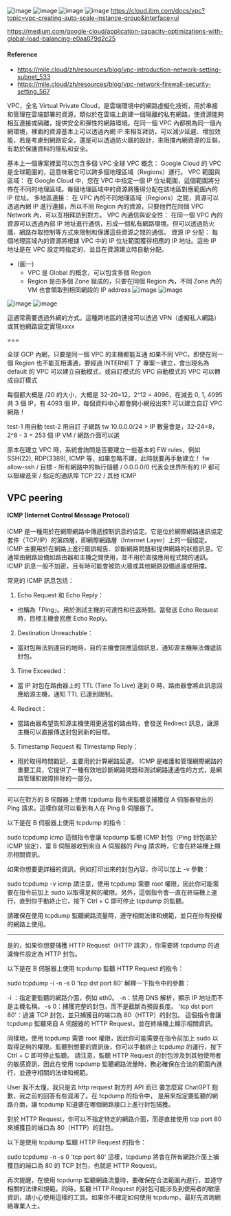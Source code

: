 ![image](https://github.com/KellenJohn/On-live_Lab/assets/29540152/d82ad613-5e69-4da5-b316-029c487a6834)
![image](https://github.com/KellenJohn/On-live_Lab/assets/29540152/e0e0ca57-6996-48e0-aff8-2b4f6abd72d5)
![image](https://github.com/KellenJohn/On-live_Lab/assets/29540152/c3ded62f-7f4e-4793-a475-c008ae22ff37)
![image](https://github.com/KellenJohn/On-live_Lab/assets/29540152/383f6c72-9cdb-4597-a8d2-340596e88486)
https://cloud.ibm.com/docs/vpc?topic=vpc-creating-auto-scale-instance-group&interface=ui

https://medium.com/google-cloud/application-capacity-optimizations-with-global-load-balancing-e0aa079d2c25
#### Reference
* https://mile.cloud/zh/resources/blog/vpc-introduction-network-setting-subnet_533
* https://mile.cloud/zh/resources/blog/vpc-network-firewall-security-setting_567

VPC，全名 Virtual Private Cloud，是雲端環境中的網路虛擬化技術，用於串接和管理在雲端部署的資源，類似於在雲端上創建一個隔離的私有網路，使資源能夠相互連接或隔離，提供安全和彈性的網路環境。在同一個 VPC 內都視為同一個內網環境，裡面的資源基本上可以透過內網 IP 來相互拜訪，可以減少延遲、增加效能，若是考慮到網路安全，還是可以透過防火牆的設計，來阻擋內網資源的互聯，有助於保護資料的隱私和安全。

基本上一個專案裡面可以包含多個 VPC
全球 VPC 概念： Google Cloud 的 VPC 是全球範圍的，這意味著它可以跨多個地理區域（Regions）運行。
VPC 範圍與區域： 在 Google Cloud 中，您在 VPC 中指定一個 IP 位址範圍，這個範圍將分佈在不同的地理區域。每個地理區域中的資源將獲得分配在該地區對應範圍內的 IP 位址。
多地區連接： 在 VPC 內的不同地理區域（Regions）之間，資源可以透過內網 IP 進行連接，所以不同 Region 內的資源，只要他們在同個 VPC Network 內，可以互相拜訪到對方。
VPC 內通信與安全性： 在同一個 VPC 內的資源可以透過內部 IP 地址進行通信，形成一個私有網路環境。但可以透過防火牆、網路存取控制等方式來限制和保護這些資源之間的通信。
資源 IP 分配： 每個地理區域內的資源將根據 VPC 中的 IP 位址範圍獲得相應的 IP 地址。這些 IP 地址是在 VPC 設定時指定的，並且在資源建立時自動分配。

* (圖一)
  * VPC 是 Global 的概念，可以包含多個 Region
  * Region 是由多個 Zone 組成的，只要在同個 Region 內，不同 Zone 內的 VM 也會領取到相同網段的 IP address
![image](https://github.com/KellenJohn/On-live_Lab/assets/29540152/66f26c91-ac57-4879-b1c6-8f56ffb6bbc5)
![image](https://github.com/KellenJohn/On-live_Lab/assets/29540152/06723e2e-f155-4e20-b9a8-cbcd2c09f6c2)


![image](https://github.com/KellenJohn/On-live_Lab/assets/29540152/9fb20e66-ad5a-481b-bd1c-a12431d44b19)
![image](https://github.com/KellenJohn/On-live_Lab/assets/29540152/40a93b42-8648-4241-a87e-da966cfaa775)


這通常需要透過外網的方式。這種跨地區的連接可以透過 VPN（虛擬私人網路）或其他網路設定實現xxxx

===

全球 GCP 內網，只要是同一個 VPC 的主機都能互通
如果不同 VPC，即使在同一個 Region 也不能互相溝通，要經過 INTERNET 了
專案一建立，會出現名為 default 的 VPC
可以建立自動模式，或自訂模式的 VPC
自動模式的 VPC 可以轉成自訂模式

每個都大概是 /20 的大小，大概是 32-20=12，2^12 = 4096，在減去 0, 1, 4095 共 3 個 IP，有 4093 個 IP，每個資料中心都會開小網段出來?
可以建立自訂 VPC 網路！

test-1 用自動
test-2 用自訂
子網路 tw
10.0.0.0/24 > IP 數量會是，32-24=8，2^8 - 3 = 253 個 IP
VM / 網路介面可以選 

原本在建立 VPC 時，系統會詢問是否要建立一些基本的 FW rules，例如 SSH(22), RDP(3389), ICMP 等，如果忽略不建，此時就要再手動建立！
fw
allow-ssh / 目標 - 所有網路中的執行個體 / 0.0.0.0/0 代表全世界所有的 IP 都可以聯線進來 / 指定的通訊埠 TCP 22 / 其他 ICMP


VPC peering
---

#### ICMP (Internet Control Message Protocol)
ICMP 是一種用於在網際網路中傳遞控制訊息的協定。它是位於網際網路通訊協定套件（TCP/IP）的第四層，即網際網路層（Internet Layer）上的一個協定。
ICMP 主要用於在網路上進行錯誤報告、診斷網路問題和提供網路的狀態訊息。它通常由網路設備如路由器和主機之間使用，並不用於直接應用程式間的通訊。ICMP 訊息一般不加密，且有時可能會被防火牆或其他網路設備過濾或阻擋。

常見的 ICMP 訊息包括：
1. Echo Request 和 Echo Reply：
  - 也稱為「Ping」。用於測試主機的可達性和往返時間。當發送 Echo Request 時，目標主機會回應 Echo Reply。
2. Destination Unreachable：
  - 當封包無法到達目的地時，目的主機會回應這個訊息，通知源主機無法傳遞該封包。
3. Time Exceeded：
  - 當 IP 封包在路由器上的 TTL (Time To Live) 達到 0 時，路由器會將此訊息回應給源主機，通知 TTL 已達到限制。
4. Redirect：
  - 當路由器希望告知源主機使用更適當的路由時，會發送 Redirect 訊息，讓源主機可以直接傳送封包到新的目標。
5. Timestamp Request 和 Timestamp Reply：
  - 用於取得時間戳記，主要用於計算網路延遲。
ICMP 是維護和管理網際網路的重要工具，它提供了一種有效地診斷網路問題和測試網路連通性的方式，是網路管理和故障排除的一部分。
---
可以在對方的 B 伺服器上使用 tcpdump 指令來監聽並捕獲從 A 伺服器發出的 Ping 請求。這樣你就可以看到有人在 Ping B 伺服器了。

以下是在 B 伺服器上使用 tcpdump 的指令：

sudo tcpdump icmp
這個指令會讓 tcpdump 監聽 ICMP 封包（Ping 封包屬於 ICMP 協定），當 B 伺服器收到來自 A 伺服器的 Ping 請求時，它會在終端機上顯示相關資訊。

如果你想要更詳細的資訊，例如打印出來的封包內容，你可以加上 -v 參數：

sudo tcpdump -v icmp
請注意，使用 tcpdump 需要 root 權限，因此你可能需要在指令前加上 sudo 以取得足夠的權限。另外，這個指令會一直在終端機上運行，直到你手動終止它，按下 Ctrl + C 即可停止 tcpdump 的監聽。

請確保在使用 tcpdump 監聽網路流量時，遵守相關法律和規範，並只在你有授權的網路上使用。

---

是的，如果你想要捕獲 HTTP Request（HTTP 請求），你需要將 tcpdump 的過濾條件設定為 HTTP 封包。

以下是在 B 伺服器上使用 tcpdump 監聽 HTTP Request 的指令：


sudo tcpdump -i <interface> -n -s 0 'tcp dst port 80'
解釋一下指令中的參數：

-i <interface>：指定要監聽的網路介面，例如 eth0。
-n：禁用 DNS 解析，顯示 IP 地址而不是主機名稱。
-s 0：捕獲完整的封包，而不是截斷為預設長度。
'tcp dst port 80'：過濾 TCP 封包，並只捕獲目的端口為 80（HTTP）的封包。
這個指令會讓 tcpdump 監聽來自 A 伺服器的 HTTP Request，並在終端機上顯示相關資訊。

同樣地，使用 tcpdump 需要 root 權限，因此你可能需要在指令前加上 sudo 以取得足夠的權限。監聽到想要的資訊後，你可以手動終止 tcpdump 的運行，按下 Ctrl + C 即可停止監聽。
請注意，監聽 HTTP Request 的封包涉及到其他使用者的敏感資訊，因此在使用 tcpdump 監聽網路流量時，務必確保在合法的範圍內進行，並遵守相關的法律和規範。


User
<interface> 我不太懂，我只是去 http request 對方的 API 而已 <interface> 要怎麼寫
ChatGPT
抱歉，我之前的回答有些混淆了。在 tcpdump 的指令中，<interface> 是用來指定要監聽的網路介面，讓 tcpdump 知道要在哪個網路接口上進行封包捕獲。

對於 HTTP Request，你可以不指定特定的網路介面，而是直接使用 tcp port 80 來捕獲目的端口為 80（HTTP）的封包。

以下是使用 tcpdump 監聽 HTTP Request 的指令：

sudo tcpdump -n -s 0 'tcp port 80'
這樣，tcpdump 將會在所有網路介面上捕獲目的端口為 80 的 TCP 封包，也就是 HTTP Request。

再次提醒，在使用 tcpdump 監聽網路流量時，要確保在合法範圍內進行，並遵守相關的法律和規範。同時，監聽 HTTP Request 的封包可能涉及到使用者的敏感資訊，請小心使用這樣的工具。如果你不確定如何使用 tcpdump，最好先咨詢網絡專業人士。
